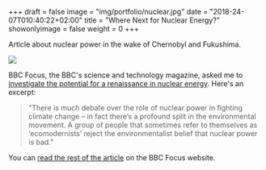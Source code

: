 +++
draft = false
image = "img/portfolio/nuclear.jpg"
date = "2018-24-07T010:40:22+02:00"
title = "Where Next for Nuclear Energy?"
showonlyimage = false
weight = 0
+++

Article about nuclear power in the wake of Chernobyl and Fukushima.

<!--more-->

![](/img/portfolio/nuclear.jpg)

BBC Focus, the BBC's science and technology magazine, asked me to [investigate the potential for a renaissance in nuclear energy](http://www.sciencefocus.com/article/planet-earth/where-next-nuclear-energy). Here's an excerpt:

> "There is much debate over the role of nuclear power in fighting climate change – in fact there’s a profound split in the environmental movement. A group of people that sometimes refer to themselves as ‘ecomodernists’ reject the environmentalist belief that nuclear power is bad."

You can [read the rest of the article](http://www.sciencefocus.com/article/planet-earth/where-next-nuclear-energy) on the BBC Focus website.